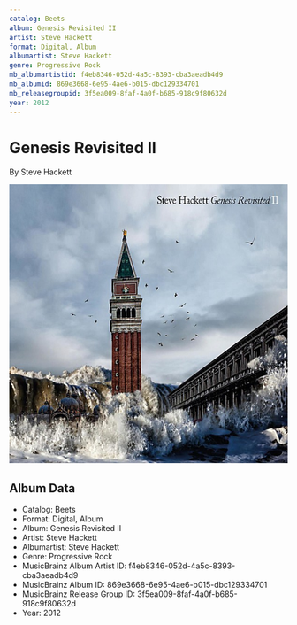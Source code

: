 ```yaml
---
catalog: Beets
album: Genesis Revisited II
artist: Steve Hackett
format: Digital, Album
albumartist: Steve Hackett
genre: Progressive Rock
mb_albumartistid: f4eb8346-052d-4a5c-8393-cba3aeadb4d9
mb_albumid: 869e3668-6e95-4ae6-b015-dbc129334701
mb_releasegroupid: 3f5ea009-8faf-4a0f-b685-918c9f80632d
year: 2012
---
```


# Genesis Revisited II

By Steve Hackett

![](../../assets/beetscovers/Steve_Hackett-Genesis_Revisited_II.jpg)

## Album Data

- Catalog: Beets
- Format: Digital, Album
- Album: Genesis Revisited II
- Artist: Steve Hackett
- Albumartist: Steve Hackett
- Genre: Progressive Rock
- MusicBrainz Album Artist ID: f4eb8346-052d-4a5c-8393-cba3aeadb4d9
- MusicBrainz Album ID: 869e3668-6e95-4ae6-b015-dbc129334701
- MusicBrainz Release Group ID: 3f5ea009-8faf-4a0f-b685-918c9f80632d
- Year: 2012

